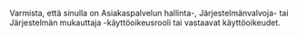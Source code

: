 Varmista, että sinulla on Asiakaspalvelun hallinta-, Järjestelmänvalvoja- tai Järjestelmän mukauttaja -käyttöoikeusrooli tai vastaavat käyttöoikeudet.